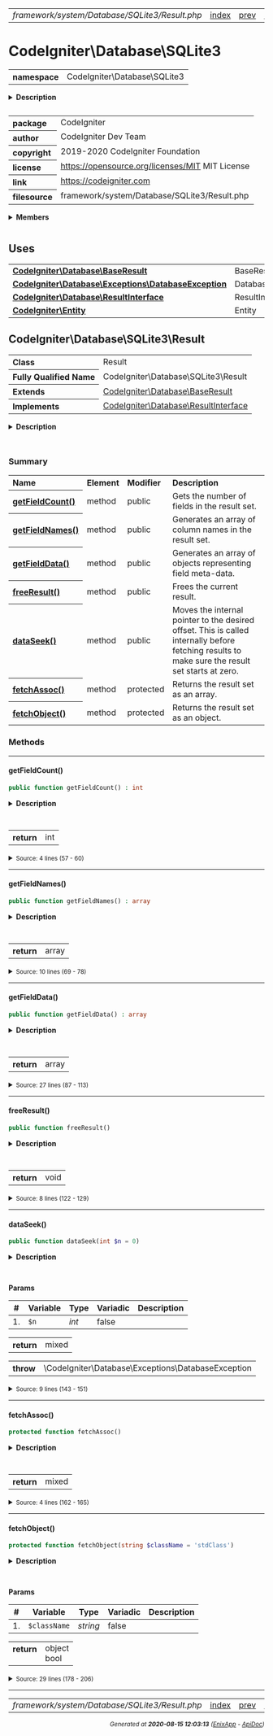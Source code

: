 


 



<table>
<tr>
<td style="width:100%"><em>framework/system/Database/SQLite3/Result.php</em></td>
<td><a href="../../../../../../../api/index.md">index</a></td>
<td><a href="../../../../../../../api/vendor/codeigniter4/framework/system/Database/SQLite3/PreparedQuery.md">prev</a></td>
<td><a href="../../../../../../../api/vendor/codeigniter4/framework/system/Database/SQLite3/Table.md">next</a></td>
</tr>
</table>







# CodeIgniter\Database\SQLite3 
<table style="text-align:left">
<tr><th>namespace</th><td>CodeIgniter\Database\SQLite3</td></tr>
</table>

<details>
<summary style="margin-bottom:12px;"><strong>Description</strong></summary>

<table>
<tr><td>
CodeIgniter
</td></tr>
</table>

<table>
<tr><td>
An open source application development framework for PHP

This content is released under the MIT License (MIT)

Copyright (c) 2014-2019 British Columbia Institute of Technology
Copyright (c) 2019-2020 CodeIgniter Foundation

Permission is hereby granted, free of charge, to any person obtaining a copy
of this software and associated documentation files (the "Software"), to deal
in the Software without restriction, including without limitation the rights
to use, copy, modify, merge, publish, distribute, sublicense, and/or sell
copies of the Software, and to permit persons to whom the Software is
furnished to do so, subject to the following conditions:

The above copyright notice and this permission notice shall be included in
all copies or substantial portions of the Software.

THE SOFTWARE IS PROVIDED "AS IS", WITHOUT WARRANTY OF ANY KIND, EXPRESS OR
IMPLIED, INCLUDING BUT NOT LIMITED TO THE WARRANTIES OF MERCHANTABILITY,
FITNESS FOR A PARTICULAR PURPOSE AND NONINFRINGEMENT. IN NO EVENT SHALL THE
AUTHORS OR COPYRIGHT HOLDERS BE LIABLE FOR ANY CLAIM, DAMAGES OR OTHER
LIABILITY, WHETHER IN AN ACTION OF CONTRACT, TORT OR OTHERWISE, ARISING FROM,
OUT OF OR IN CONNECTION WITH THE SOFTWARE OR THE USE OR OTHER DEALINGS IN
THE SOFTWARE.
</td></tr>
</table>

</details>



<table style="text-align:left">
<tr style="vertical-align:top;">
<th>package</th>
<td>CodeIgniter
</td>
</tr>
<tr style="vertical-align:top;">
<th>author</th>
<td>CodeIgniter Dev Team
</td>
</tr>
<tr style="vertical-align:top;">
<th>copyright</th>
<td>2019-2020 CodeIgniter Foundation
</td>
</tr>
<tr style="vertical-align:top;">
<th>license</th>
<td><a href="https://opensource.org/licenses/MIT">https://opensource.org/licenses/MIT</a>	MIT License
</td>
</tr>
<tr style="vertical-align:top;">
<th>link</th>
<td><a href="https://codeigniter.com">https://codeigniter.com</a>

</td>
</tr>
<tr style="vertical-align:top;">
<th>filesource</th>
<td>framework/system/Database/SQLite3/Result.php
</td>
</tr>
</table>

 

<details>
<summary style="margin-bottom:12px;"><strong>Members</strong></summary>
<table>
<tr><td><a href="../../../../../../../api/vendor/codeigniter4/framework/system/Database/SQLite3/Builder.md">CodeIgniter\Database\SQLite3\Builder</a></td></tr>
<tr><td><a href="../../../../../../../api/vendor/codeigniter4/framework/system/Database/SQLite3/Connection.md">CodeIgniter\Database\SQLite3\Connection</a></td></tr>
<tr><td><a href="../../../../../../../api/vendor/codeigniter4/framework/system/Database/SQLite3/Forge.md">CodeIgniter\Database\SQLite3\Forge</a></td></tr>
<tr><td><a href="../../../../../../../api/vendor/codeigniter4/framework/system/Database/SQLite3/PreparedQuery.md">CodeIgniter\Database\SQLite3\PreparedQuery</a></td></tr>
<tr><td><a href="../../../../../../../api/vendor/codeigniter4/framework/system/Database/SQLite3/Result.md">CodeIgniter\Database\SQLite3\Result</a></td></tr>
<tr><td><a href="../../../../../../../api/vendor/codeigniter4/framework/system/Database/SQLite3/Table.md">CodeIgniter\Database\SQLite3\Table</a></td></tr>
<tr><td><a href="../../../../../../../api/vendor/codeigniter4/framework/system/Database/SQLite3/Utils.md">CodeIgniter\Database\SQLite3\Utils</a></td></tr>
</table>
</details>



 
 ## Uses

<table style="text-align:left;">
<tr>
<td>
<a href="../../../../../../../api/vendor/codeigniter4/framework/system/Database/BaseResult.md"><strong>CodeIgniter\Database\BaseResult</strong></a>
</td>
<td>BaseResult</td>
</tr>
<tr>
<td>
<a href="../../../../../../../api/vendor/codeigniter4/framework/system/Database/Exceptions/DatabaseException.md"><strong>CodeIgniter\Database\Exceptions\DatabaseException</strong></a>
</td>
<td>DatabaseException</td>
</tr>
<tr>
<td>
<a href="../../../../../../../api/vendor/codeigniter4/framework/system/Database/ResultInterface.md"><strong>CodeIgniter\Database\ResultInterface</strong></a>
</td>
<td>ResultInterface</td>
</tr>
<tr>
<td>
<a href="../../../../../../../api/vendor/codeigniter4/framework/system/Entity.md"><strong>CodeIgniter\Entity</strong></a>
</td>
<td>Entity</td>
</tr>
</table>



 
## CodeIgniter\Database\SQLite3\Result

<table style="text-align:left">
<tr><th>Class</th><td>Result</td></tr>
<tr><th>Fully Qualified Name</th><td>CodeIgniter\Database\SQLite3\Result</td></tr>
<tr><th>Extends</th><td><a href="../../../../../../../api/vendor/codeigniter4/framework/system/Database/BaseResult.md">CodeIgniter\Database\BaseResult</a></td></tr>
<tr><th>Implements</th>
<td>
<a href="../../../../../../../api/vendor/codeigniter4/framework/system/Database/ResultInterface.md">CodeIgniter\Database\ResultInterface</a><br>
</td>
</tr>
</table>


<details>
<summary style="margin-bottom:12px;"><strong>Description</strong></summary>

<table>
<tr><td>
Result for SQLite3
</td></tr>
</table>


</details>



<table style="text-align:left">
</table>



### Summary


<table style="text-align:left;">
<tr>
<th>Name</th>
<th>Element</th>
<th>Modifier</th>
<th>Description</th>
</tr>


<tr>
<th><a href="#getFieldCount"><strong>getFieldCount</strong>()</a></th>
<td>method</td>
<td>
public

</td>
<td>Gets the number of fields in the result set.</td>
</tr>
<tr>
<th><a href="#getFieldNames"><strong>getFieldNames</strong>()</a></th>
<td>method</td>
<td>
public

</td>
<td>Generates an array of column names in the result set.</td>
</tr>
<tr>
<th><a href="#getFieldData"><strong>getFieldData</strong>()</a></th>
<td>method</td>
<td>
public

</td>
<td>Generates an array of objects representing field meta-data.</td>
</tr>
<tr>
<th><a href="#freeResult"><strong>freeResult</strong>()</a></th>
<td>method</td>
<td>
public

</td>
<td>Frees the current result.</td>
</tr>
<tr>
<th><a href="#dataSeek"><strong>dataSeek</strong>()</a></th>
<td>method</td>
<td>
public

</td>
<td>Moves the internal pointer to the desired offset. This is called
internally before fetching results to make sure the result set
starts at zero.</td>
</tr>
<tr>
<th><a href="#fetchAssoc"><strong>fetchAssoc</strong>()</a></th>
<td>method</td>
<td>
protected

</td>
<td>Returns the result set as an array.</td>
</tr>
<tr>
<th><a href="#fetchObject"><strong>fetchObject</strong>()</a></th>
<td>method</td>
<td>
protected

</td>
<td>Returns the result set as an object.</td>
</tr>

</table>






### Methods


<hr>

#### getFieldCount()

```php
public function getFieldCount() : int
```

<details>
<summary style="margin-bottom:12px;"><strong>Description</strong></summary>

<table>
<tr><td>
Gets the number of fields in the result set.
</td></tr>
</table>


</details>



<table style="text-align:left">
</table>





<table>
<tr>
<th style="vertical-align:top;">return</th>
<td>int
</td>
</tr>
</table>





<details>
<summary><small>Source: 4 lines (57 - 60)</small></summary>

```php
public function getFieldCount(): int
{
	return $this->resultID->numColumns();
}
```

</details>


<hr>

#### getFieldNames()

```php
public function getFieldNames() : array
```

<details>
<summary style="margin-bottom:12px;"><strong>Description</strong></summary>

<table>
<tr><td>
Generates an array of column names in the result set.
</td></tr>
</table>


</details>



<table style="text-align:left">
</table>





<table>
<tr>
<th style="vertical-align:top;">return</th>
<td>array
</td>
</tr>
</table>





<details>
<summary><small>Source: 10 lines (69 - 78)</small></summary>

```php
public function getFieldNames(): array
{
	$fieldNames = [];
	for ($i = 0, $c = $this->getFieldCount(); $i < $c; $i ++)
	{
		$fieldNames[] = $this->resultID->columnName($i);
	}

	return $fieldNames;
}
```

</details>


<hr>

#### getFieldData()

```php
public function getFieldData() : array
```

<details>
<summary style="margin-bottom:12px;"><strong>Description</strong></summary>

<table>
<tr><td>
Generates an array of objects representing field meta-data.
</td></tr>
</table>


</details>



<table style="text-align:left">
</table>





<table>
<tr>
<th style="vertical-align:top;">return</th>
<td>array
</td>
</tr>
</table>





<details>
<summary><small>Source: 27 lines (87 - 113)</small></summary>

```php
public function getFieldData(): array
{
	static $data_types = [
		SQLITE3_INTEGER => 'integer',
		SQLITE3_FLOAT   => 'float',
		SQLITE3_TEXT    => 'text',
		SQLITE3_BLOB    => 'blob',
		SQLITE3_NULL    => 'null',
	];

	$retVal = [];
	$this->resultID->fetchArray(SQLITE3_NUM);

	for ($i = 0, $c = $this->getFieldCount(); $i < $c; $i ++)
	{
		$retVal[$i]             = new \stdClass();
		$retVal[$i]->name       = $this->resultID->columnName($i);
		$type                   = $this->resultID->columnType($i);
		$retVal[$i]->type       = $type;
		$retVal[$i]->type_name  = isset($data_types[$type]) ? $data_types[$type] : null;
		$retVal[$i]->max_length = null;
		$retVal[$i]->length     = null;
	}
	$this->resultID->reset();

	return $retVal;
}
```

</details>


<hr>

#### freeResult()

```php
public function freeResult()
```

<details>
<summary style="margin-bottom:12px;"><strong>Description</strong></summary>

<table>
<tr><td>
Frees the current result.
</td></tr>
</table>


</details>



<table style="text-align:left">
</table>





<table>
<tr>
<th style="vertical-align:top;">return</th>
<td>void
</td>
</tr>
</table>





<details>
<summary><small>Source: 8 lines (122 - 129)</small></summary>

```php
public function freeResult()
{
	if (is_object($this->resultID))
	{
		$this->resultID->finalize();
		$this->resultID = false;
	}
}
```

</details>


<hr>

#### dataSeek()

```php
public function dataSeek(int $n = 0)
```

<details>
<summary style="margin-bottom:12px;"><strong>Description</strong></summary>

<table>
<tr><td>
Moves the internal pointer to the desired offset. This is called
internally before fetching results to make sure the result set
starts at zero.
</td></tr>
</table>


</details>



<table style="text-align:left">
</table>


**Params**

<table>
<thead>
<tr>
<th>#</th>
<th>Variable</th>
<th>Type</th>
<th>Variadic</th>
<th>Description</th>
</tr>
</thead>
<tbody>

<tr>
<td>1.</td>
<td><code>$n</code></td>
<td><em>int
</em></td>
<td>false</td>
<td></td>
</tr>


</tbody>
</table>



<table>
<tr>
<th style="vertical-align:top;">return</th>
<td>mixed
</td>
</tr>
</table>


<table>
<tr>
<th style="vertical-align:top;">throw</th>
<td>\CodeIgniter\Database\Exceptions\DatabaseException
</td>
</tr>
</table>



<details>
<summary><small>Source: 9 lines (143 - 151)</small></summary>

```php
public function dataSeek(int $n = 0)
{
	if ($n !== 0)
	{
		throw new DatabaseException('SQLite3 doesn\'t support seeking to other offset.');
	}

	return $this->resultID->reset();
}
```

</details>


<hr>

#### fetchAssoc()

```php
protected function fetchAssoc()
```

<details>
<summary style="margin-bottom:12px;"><strong>Description</strong></summary>

<table>
<tr><td>
Returns the result set as an array.
</td></tr>
</table>

<table>
<tr><td>
Overridden by driver classes.
</td></tr>
</table>

</details>



<table style="text-align:left">
</table>





<table>
<tr>
<th style="vertical-align:top;">return</th>
<td>mixed
</td>
</tr>
</table>





<details>
<summary><small>Source: 4 lines (162 - 165)</small></summary>

```php
protected function fetchAssoc()
{
	return $this->resultID->fetchArray(SQLITE3_ASSOC);
}
```

</details>


<hr>

#### fetchObject()

```php
protected function fetchObject(string $className = 'stdClass')
```

<details>
<summary style="margin-bottom:12px;"><strong>Description</strong></summary>

<table>
<tr><td>
Returns the result set as an object.
</td></tr>
</table>

<table>
<tr><td>
Overridden by child classes.
</td></tr>
</table>

</details>



<table style="text-align:left">
</table>


**Params**

<table>
<thead>
<tr>
<th>#</th>
<th>Variable</th>
<th>Type</th>
<th>Variadic</th>
<th>Description</th>
</tr>
</thead>
<tbody>

<tr>
<td>1.</td>
<td><code>$className</code></td>
<td><em>string
</em></td>
<td>false</td>
<td></td>
</tr>


</tbody>
</table>



<table>
<tr>
<th style="vertical-align:top;">return</th>
<td>object<br>bool
</td>
</tr>
</table>





<details>
<summary><small>Source: 29 lines (178 - 206)</small></summary>

```php
protected function fetchObject(string $className = 'stdClass')
{
	// No native support for fetching rows as objects
	if (($row = $this->fetchAssoc()) === false)
	{
		return false;
	}
	elseif ($className === 'stdClass')
	{
		return (object) $row;
	}

	$classObj = new $className();

	if (is_subclass_of($className, Entity::class))
	{
		return $classObj->setAttributes($row);
	}

	$classSet = \Closure::bind(function ($key, $value) {
		$this->$key = $value;
	}, $classObj, $className
	);
	foreach (array_keys($row) as $key)
	{
		$classSet($key, $row[$key]);
	}
	return $classObj;
}
```

</details>





 


 
  




<hr>

<table>
<tr>
<td style="width:100%"><em>framework/system/Database/SQLite3/Result.php</em></td>
<td><a href="../../../../../../../api/index.md">index</a></td>
<td><a href="../../../../../../../api/vendor/codeigniter4/framework/system/Database/SQLite3/PreparedQuery.md">prev</a></td>
<td><a href="../../../../../../../api/vendor/codeigniter4/framework/system/Database/SQLite3/Table.md">next</a></td>
<td><a href="#">top</a></td></tr>
</table>




<div style="text-align:right;">

<small>_Generated at **2020-08-15 12:03:13**_ *([EnixApp](https://github.com/enix-app) - [ApiDoc](https://github.com/enix-app/apidoc))*</small>
</div>